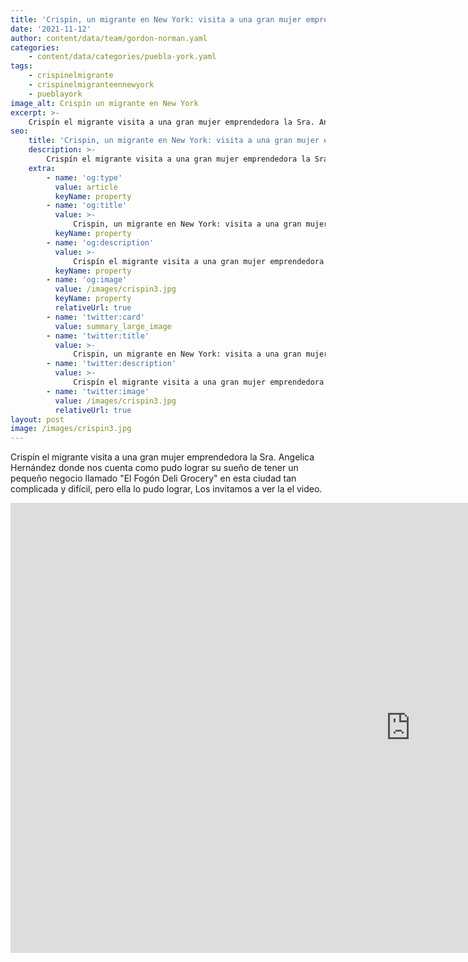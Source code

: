 ```yaml
---
title: 'Crispin, un migrante en New York: visita a una gran mujer emprendedora que nos cuenta como pudo lograr su sueño de tener un pequeño negocio.'
date: '2021-11-12'
author: content/data/team/gordon-norman.yaml
categories:
    - content/data/categories/puebla-york.yaml
tags:
    - crispinelmigrante
    - crispinelmigranteennewyork
    - pueblayork
image_alt: Crispín un migrante en New York
excerpt: >-
    Crispín el migrante visita a una gran mujer emprendedora la Sra. Angelica Hernández donde nos cuenta como pudo lograr su sueño de tener un pequeño negocio llamado "El Fogón Deli Grocery" en esta ciudad tan complicada y difícil, pero ella lo pudo lograr, Los invitamos a ver la el video.
seo:
    title: 'Crispin, un migrante en New York: visita a una gran mujer emprendedora que nos cuenta como pudo lograr su sueño de tener un pequeño negocio.'
    description: >-
        Crispín el migrante visita a una gran mujer emprendedora la Sra. Angelica Hernández donde nos cuenta como pudo lograr su sueño de tener un pequeño negocio llamado "El Fogón Deli Grocery" en esta ciudad tan complicada y difícil, pero ella lo pudo lograr, Los invitamos a ver la el video.
    extra:
        - name: 'og:type'
          value: article
          keyName: property
        - name: 'og:title'
          value: >-
              Crispin, un migrante en New York: visita a una gran mujer emprendedora que nos cuenta como pudo lograr su sueño de tener un pequeño negocio.
          keyName: property
        - name: 'og:description'
          value: >-
              Crispín el migrante visita a una gran mujer emprendedora la Sra. Angelica Hernández donde nos cuenta como pudo lograr su sueño de tener un pequeño negocio llamado "El Fogón Deli Grocery" en esta ciudad tan complicada y difícil, pero ella lo pudo lograr, Los invitamos a ver la el video.
          keyName: property
        - name: 'og:image'
          value: /images/crispin3.jpg
          keyName: property
          relativeUrl: true
        - name: 'twitter:card'
          value: summary_large_image
        - name: 'twitter:title'
          value: >-
              Crispin, un migrante en New York: visita a una gran mujer emprendedora que nos cuenta como pudo lograr su sueño de tener un pequeño negocio.
        - name: 'twitter:description'
          value: >-
              Crispín el migrante visita a una gran mujer emprendedora la Sra. Angelica Hernández donde nos cuenta como pudo lograr su sueño de tener un pequeño negocio llamado "El Fogón Deli Grocery" en esta ciudad tan complicada y difícil, pero ella lo pudo lograr, Los invitamos a ver la el video.
        - name: 'twitter:image'
          value: /images/crispin3.jpg
          relativeUrl: true
layout: post
image: /images/crispin3.jpg
---
```


Crispín el migrante visita a una gran mujer emprendedora la Sra. Angelica Hernández donde nos cuenta como pudo lograr su sueño de tener un pequeño negocio llamado "El Fogón Deli Grocery" en esta ciudad tan complicada y difícil, pero ella lo pudo lograr, Los invitamos a ver la el video.

<iframe width="1280" height="720" src="https://www.youtube.com/embed/5rg2mdZ2Y9g" title="YouTube video player" frameborder="0" allow="accelerometer; autoplay; clipboard-write; encrypted-media; gyroscope; picture-in-picture" allowfullscreen></iframe>

